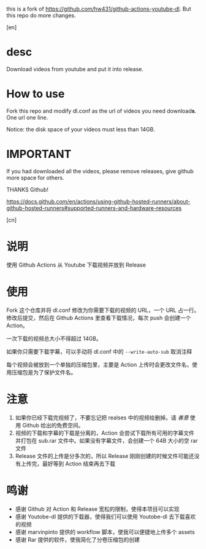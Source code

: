 this is a fork of https://github.com/hw431/github-actions-youtube-dl. But this repo do more changes.

[en]

# desc

Download videos from youtube and put it into release.

# How to use

Fork this repo and modify dl.conf as the url of videos you need download**s**. One url one line.

Notice: the disk space of your videos must less than 14GB.

# IMPORTANT

If you had downloaded all the videos, please remove releases, give github more space for others.

THANKS Github!

https://docs.github.com/en/actions/using-github-hosted-runners/about-github-hosted-runners#supported-runners-and-hardware-resources

[cn]

# 说明

使用 Github Actions 从 Youtube 下载视频并放到 Release

# 使用

Fork 这个仓库并将 dl.conf 修改为你需要下载的视频的 URL，一个 URL 占一行。修改后提交，然后在 Github Actions 里查看下载情况，每次 push 会创建一个 Action。

一次下载的视频总大小不得超过 14GB。

如果你只需要下载字幕，可以手动将 dl.conf 中的 `--write-auto-sub` 取消注释

每个视频会被放到一个单独的压缩包里，主要是 Action 上传时会更改文件名，使用压缩包是为了保护文件名。

# 注意

1. 如果你已经下载完视频了，不要忘记把 realses 中的视频给删掉。请 *善意* 使用 Github 给出的免费空间。
2. 视频的下载和字幕的下载是分离的，Action 会尝试下载所有可用的字幕文件并打包在 sub.rar 文件中。如果没有字幕文件，会创建一个 64B 大小的空 rar 文件
3. Release 文件的上传是分多次的，所以 Release 刚刚创建的时候文件可能还没有上传完，最好等到 Action 结束再去下载

# 鸣谢

- 感谢 Github 对 Action 和 Release 宽松的限制，使得本项目可以实现
- 感谢 Youtobe-dl 提供的下载器，使得我们可以使用 Youtobe-dl 去下载喜欢的视频
- 感谢 marvinpinto 提供的 workflow 脚本，使我可以便捷地上传多个 assets
- 感谢 Rar 提供的软件，使我简化了分卷压缩包的创建